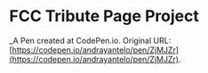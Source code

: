 # FCC Tribute Page Project
 _A Pen created at CodePen.io. Original URL: [https://codepen.io/andrayantelo/pen/ZjMJZr](https://codepen.io/andrayantelo/pen/ZjMJZr).

 